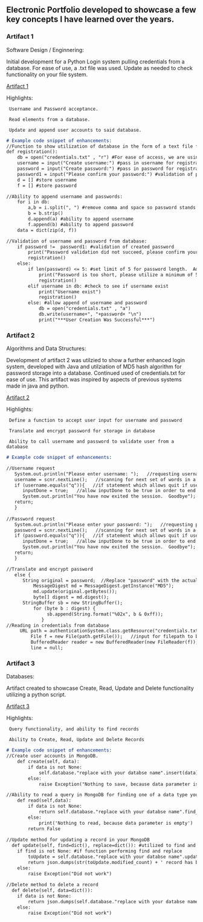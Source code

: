 
## Electronic Portfolio developed to showcase a few key concepts I have learned over the years.

### Artifact 1 

Software Design / Enginnering:

  Initial development for a Python Login system pulling credentials from a database.  For ease of use, a .txt file was used.  Update as needed to check functionality on your file system.

  [Artifact 1](https://github.com/MikeARiv/mikeariv.github.io/blob/main/Employee_Tracker.py)
  
  Highlights:
  
     Username and Password acceptance.
  
     Read elements from a database.
  
     Update and append user accounts to said database.

```markdown
# Example code snippet of enhancements:
//Function to show utilization of database in the form of a text file for username/password placement:
def registration():
    db = open("credentials.txt" , "r") #For ease of access, we are using a text file as database and the r option for read
    username = input("Create username:") #pass in username for registration
    password = input("Create password:") #pass in password for registration
    password1 = input("Please confirm your password:") #validation of password
    d = [] #store username
    f = [] #store password

//Ability to append username and passwords:
    for i in db:
        a,b = i.split(", ") #remove comma and space so password stands alone if we print it out
        b = b.strip()
        d.append(a) #ability to append username
        f.append(b) #ability to append password
    data = dict(zip(d, f))

//Validation of username and password from database:
    if password !=  password1: #validation of created password
        print("Password validation did not succeed, please confirm your password")
        registration()
    else:
        if len(password) <= 5: #set limit of 5 for password length.  Adjust to your password requirements, Length of 15 recommended
            print("Password is too short, please utilize a minimum of 5 characters") #update as required for character length change
            registration()
        elif username in db: #check to see if username exist
            print("Username exist")
            registration()
        else: #allow append of username and password
            db = open("credentials.txt" , "a")
            db.write(username+", "+password+ "\n")
            print("***User Creation Was Successful***")
```


### Artifact 2 

Algorithms and Data Structures:

  Development of artifact 2 was utilzied to show a further enhanced login system, developed with Java and utilziation of MD5 hash algorithm for password storage into a database.  Continued used of credentials.txt for ease of use.  This artifact was inspired by aspects of previous systems made in java and python.  

  [Artifact 2](https://github.com/MikeARiv/mikeariv.github.io/blob/main/authenticationSystem.java)
  
  Highlights:
  
     Define a function to accept user input for username and password
  
     Translate and encrypt password for storage in database
  
     Ability to call username and password to validate user from a database

```markdown
# Example code snippet of enhancements:

//Username request
   System.out.println("Please enter username: ");   //requesting username input
   username = scnr.nextLine();   //scanning for next set of words in a line in order to establish username
   if (username.equals("q")){   //if statement which allows quit if user selects q
      inputDone = true;   //allow inputDone to be true in order to end application
      System.out.println("You have now exited the session.  Goodbye");
   return;
   }
   
//Password request
   System.out.println("Please enter your password: ");   //requesting password input
   password = scnr.nextLine();   //scanning for next set of words in a line to establish password
   if (password.equals("q")){   //if statement which allows quit if user selects q
      inputDone = true;   //allow inputDone to be true in order to end application
      System.out.println("You have now exited the session.  Goodbye");   //end statement printed to user for validation of end
   return;
   }

//Translate and encrypt password
   else {
      String original = password;  //Replace "password" with the actual password inputted by the user
		  MessageDigest md = MessageDigest.getInstance("MD5");
		  md.update(original.getBytes());
		  byte[] digest = md.digest();
      StringBuffer sb = new StringBuffer();
		  for (byte b : digest) {
			   sb.append(String.format("%02x", b & 0xff));
		     }
//Reading in credentials from database
     URL path = authenticationSystem.class.getResource("credentials.txt");   //setting URL path to the same folder in which our document is located
		 File f = new File(path.getFile());   //input for filepath to be read in
		 BufferedReader reader = new BufferedReader(new FileReader(f));   //buffer stated to read and store input from File f
		 line = null;
```

### Artifact 3 

Databases:

  Artifact created to showcase Create, Read, Update and Delete functionality utilizing a python script.

  [Artifact 3](https://github.com/MikeARiv/mikeariv.github.io/blob/main/MongoDB_CRUD.py)
  
  Highlights:
  
     Query functionality, and ability to find records
  
     Ability to Create, Read, Update and Delete Records


```markdown
# Example code snippet of enhancements:
//Create user accounts in MongoDB.
    def create(self, data):
        if data is not None:
            self.database."replace with your databse name".insert(data)  # data should be dictionary
        else:
            raise Exception("Nothing to save, because data parameter is empty")

//Ability to read a query in MongoDB for finding one of a data type you are looking for.
    def read(self,data):
        if data is not None:
            return self.database."replace with your databse name".find_one(data)
        else:
            print('Nothing to read, because data parameter is empty')
        return False
        
//Update method for updating a record in your MongoDB
  def update(self, find=dict(), replace=dict()): #utilized to find and replace items
    if find is not None: #if function performing find and replace
        toUpdate = self.database."replace with your databse name".update_many(find, {"$set":replace})
        return json.dumps(str(toUpdate.modified_count) + ' record has been updated')
    else:
        raise Exception("Did not work")
          
//Delete method to delete a record
  def delete(self, data=dict()):
    if data is not None:
        return json.dumps(self.database."replace with your databse name".remove(data))
    else:
        raise Exception("Did not work")
```
